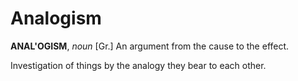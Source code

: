 # Analogism

**ANAL'OGISM**, _noun_ \[Gr.\] An argument from the cause to the effect.

Investigation of things by the analogy they bear to each other.